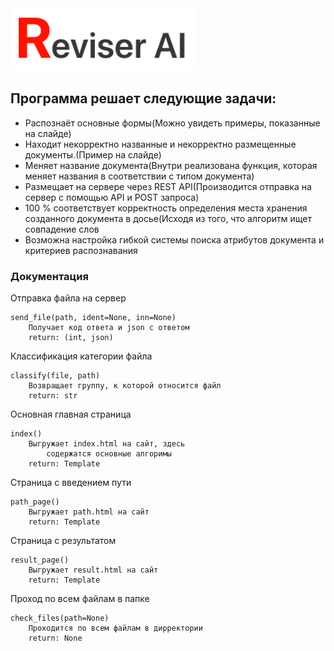 <img src="./logo/logo2.png" height="100">

Программа решает следующие задачи:
---
- Распознаёт основные формы(Можно увидеть примеры, показанные на слайде)
- Находит некорректно названные и некорректно размещенные документы.(Пример на слайде)
- Меняет название документа(Внутри реализована функция, которая меняет названия в соответствии с типом документа)
- Размещает на сервере через REST API(Производится отправка на сервер с помощью API и POST запроса)
- 100 % соответствует корректность определения места хранения созданного документа в досье(Исходя из того, что алгоритм ищет совпадение слов 
- Возможна настройка гибкой системы поиска атрибутов документа и критериев распознавания


### Документация

Отправка файла на сервер

    send_file(path, ident=None, inn=None)
        Получает код ответа и json с ответом
        return: (int, json)

Классификация категории файла

    classify(file, path)
        Возвращает группу, к которой относится файл
        return: str

Основная главная страница

    index()
        Выгружает index.html на сайт, здесь 
            содержатся основные алгоримы
        return: Template

Страница с введением пути

    path_page()
        Выгружает path.html на сайт
        return: Template

Страница с результатом
    
    result_page()
        Выгружает result.html на сайт
        return: Template

Проход по всем файлам в папке
    
    check_files(path=None)
        Проходится по всем файлам в дирректории
        return: None
